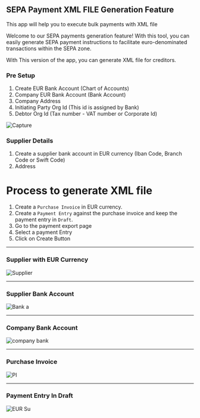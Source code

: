 ## SEPA Payment XML FILE Generation Feature

This app will help you to execute bulk payments with XML file

Welcome to our SEPA payments generation feature! With this tool, you can easily generate SEPA payment instructions to facilitate euro-denominated transactions within the SEPA zone.

With This version of the app, you can generate XML file for creditors.
### Pre Setup
  1. Create EUR Bank Account (Chart of Accounts)
  2. Company EUR Bank Account (Bank Account)
  3. Company Address
  4. Initiating Party Org Id (This id is assigned by Bank)
  5. Debtor Org Id (Tax number - VAT number or Corporate Id)

![Capture](https://github.com/viralkansodiya/SEPA-PAYMENT/assets/141210323/0acf2afd-4a42-45c8-bd81-70b46f215669)

### Supplier Details
  1. Create a supplier bank account in EUR currency (Iban Code, Branch Code or Swift Code)
  2. Address

# Process to generate XML file
  1. Create a `Purchase Invoice` in EUR currency.
  2. Create a `Payment Entry` against the purchase invoice and keep the payment entry in `Draft`.
  3. Go to the payment export page
  4. Select a payment Entry
  5. Click on Create Button


<hr>

### Supplier with EUR Currency

![Supplier](https://github.com/viralkansodiya/SEPA-PAYMENT/assets/141210323/4ef7ef37-e28b-47b0-ba5b-6a26810b6c8f)

<hr>

### Supplier Bank Account

![Bank a](https://github.com/viralkansodiya/SEPA-PAYMENT/assets/141210323/51fc58d0-4c78-40e0-a39a-9652d5ee52f0)

<hr>

### Company Bank Account

![company bank](https://github.com/viralkansodiya/SEPA-PAYMENT/assets/141210323/1a49af1c-1dc4-491d-8a7c-a0dcca6236ff)

<hr>

### Purchase Invoice

![PI](https://github.com/viralkansodiya/SEPA-PAYMENT/assets/141210323/eb05d7a7-8fac-4efd-b3d4-dce260149788)

<hr>

### Payment Entry In Draft

![EUR Su](https://github.com/viralkansodiya/SEPA-PAYMENT/assets/141210323/17b5d1ec-7f73-411b-97dc-82ba0231fbef)



